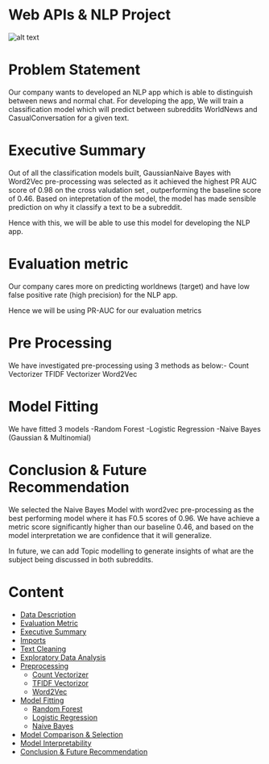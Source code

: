 #  Web APIs & NLP Project
![alt text](https://storage.googleapis.com/kaggle-datasets-images/2050/3494/c0a4b38eef8ed520bf67f79a22739ba3/dataset-cover.jpg)

# Problem Statement
Our company wants to developed an NLP app which is able to distinguish between news and normal chat. For developing the app, We will train a classification model which will predict between subreddits WorldNews and CasualConversation for a given text.

# Executive Summary
Out of all the classification models built, GaussianNaive Bayes with Word2Vec pre-processing was selected as it achieved the highest PR AUC score of 0.98 on the cross valudation set , outperforming the baseline score of 0.46. Based on intepretation of the model, the model has made sensible prediction on why it classify a text to be a subreddit.

Hence with this, we will be able to use this model for developing the NLP app.


# Evaluation metric
Our company cares more on predicting worldnews (target) and have low false positive rate (high precision) for the NLP app.

Hence we will be using PR-AUC for our evaluation metrics

# Pre Processing
We have investigated pre-processing using 3 methods as below:-
Count Vectorizer
TFIDF Vectorizer
Word2Vec

# Model Fitting
We have fitted 3 models
-Random Forest
-Logistic Regression
-Naive Bayes (Gaussian & Multinomial)

# Conclusion & Future Recommendation
We selected the Naive Bayes Model with word2vec pre-processing as  the best performing model where it has F0.5 scores of 0.96. We have achieve a metric score significantly higher than our baseline 0.46, and based on the model interpretation we are confidence that it will generalize.

In future, we can add Topic modelling to generate insights of what are the subject being discussed in both subreddits.

# Content
- [Data Description](#Data-Description)
- [Evaluation Metric](#Evaluation-Metric)
- [Executive Summary](#Executive-Summary)
- [Imports](#Imports)
- [Text Cleaning](#Text-Cleaning)
- [Exploratory Data Analysis](#Exploratory-Data-Analysis)
- [Preprocessing](#Preprocessing)
    - [Count Vectorizer](#CountVectorizor)
    - [TFIDF Vectorizor](#TFIDF-Vectorizor)
    - [Word2Vec](#Word2Vec)
- [Model Fitting](#Model-Fitting)
    - [Random Forest](#Random-Forest)
    - [Logistic Regression](#Logistic-Regression)
    - [Naive Bayes](#Naive-Bayes)
- [Model Comparison & Selection](#Model-Comparison-&-Selection)
- [Model Interpretability](#Model-Interpretability)
- [Conclusion & Future Recommendation](#Conclusion-&-Future-Recommendation)
